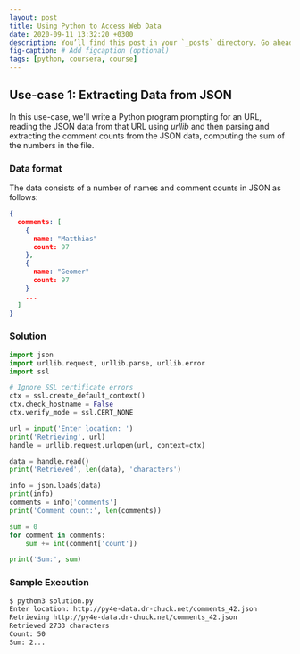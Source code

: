 ```yaml
---
layout: post
title: Using Python to Access Web Data
date: 2020-09-11 13:32:20 +0300
description: You’ll find this post in your `_posts` directory. Go ahead and edit it and re-build the site to see your changes. # Add post description (optional)
fig-caption: # Add figcaption (optional)
tags: [python, coursera, course]
---
```

## Use-case 1: Extracting Data from JSON
In this use-case, we'll write a Python program prompting for an URL, reading the JSON data from that URL using *urllib* and then parsing and extracting the comment counts from the JSON data, computing the sum of the numbers in the file. 

### Data format
The data consists of a number of names and comment counts in JSON as follows:
```Json
{
  comments: [
    {
      name: "Matthias"
      count: 97
    },
    {
      name: "Geomer"
      count: 97
    }
    ...
  ]
}
```

### Solution
```python
import json
import urllib.request, urllib.parse, urllib.error
import ssl

# Ignore SSL certificate errors
ctx = ssl.create_default_context()
ctx.check_hostname = False
ctx.verify_mode = ssl.CERT_NONE

url = input('Enter location: ')
print('Retrieving', url)
handle = urllib.request.urlopen(url, context=ctx)

data = handle.read()
print('Retrieved', len(data), 'characters')

info = json.loads(data)
print(info)
comments = info['comments']
print('Comment count:', len(comments))

sum = 0
for comment in comments:
    sum += int(comment['count'])

print('Sum:', sum)
```

### Sample Execution
```bash
$ python3 solution.py
Enter location: http://py4e-data.dr-chuck.net/comments_42.json
Retrieving http://py4e-data.dr-chuck.net/comments_42.json
Retrieved 2733 characters
Count: 50
Sum: 2...
```